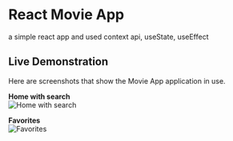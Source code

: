 # React Movie App
a simple react app and used context api, useState, useEffect

## Live Demonstration
Here are screenshots that show the Movie App application in use.

**Home with search**  
![Home with search](https://github.com/user-attachments/assets/3027ea2c-9184-40be-845e-c1258712476c "Home with search")

**Favorites**  
![Favorites](https://github.com/user-attachments/assets/b1b7dace-ec56-44f5-b55d-9319ec83d701 "Favorites")
